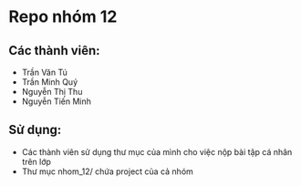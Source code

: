 # Repo nhóm 12 

## Các thành viên:
- Trần Văn Tú
- Trần Minh Quý
- Nguyễn Thị Thu
- Nguyễn Tiến Minh

## Sử dụng:
- Các thành viên sử dụng thư mục của mình cho việc nộp bài tập cá nhân trên lớp
- Thư mục nhom_12/ chứa project của cả nhóm
